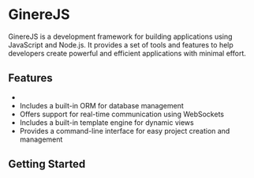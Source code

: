 # GinereJS

GinereJS is a development framework for building applications using
JavaScript and Node.js. 
It provides a set of tools and features to help developers create powerful and efficient applications with minimal effort.

## Features
- 
- Includes a built-in ORM for database management
- Offers support for real-time communication using WebSockets
- Includes a built-in template engine for dynamic views
- Provides a command-line interface for easy project creation and management

## Getting Started


##
